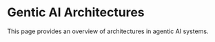 # Gentic AI Architectures
This page provides an overview of architectures in agentic AI systems.

<!-- 
Contents: 
- [ ] Todo: to be updated -->

<!-- <img src="../../assets/architectures/architectures-1.jpeg" alt="Architectures" width="70%" />

*Figure: Architectures.*  -->
